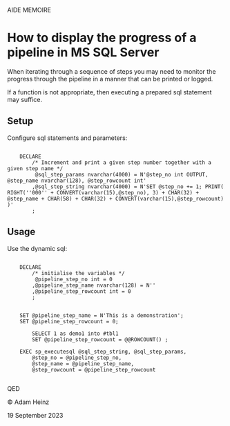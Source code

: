 AIDE MEMOIRE

# How to display the progress of a pipeline in MS SQL Server 

When iterating through a sequence of steps you may need to monitor the progress through the pipeline in a manner that can be printed or logged. 

If a function is not appropriate, then executing a prepared sql statement may suffice. 

## Setup 
Configure sql statements and parameters: 

```tsql 

    DECLARE 
        /* Increment and print a given step number together with a given step name */ 
         @sql_step_params nvarchar(4000) = N'@step_no int OUTPUT, @step_name nvarchar(128), @step_rowcount int' 
        ,@sql_step_string nvarchar(4000) = N'SET @step_no += 1; PRINT( RIGHT(''000'' + CONVERT(varchar(15),@step_no), 3) + CHAR(32) + @step_name + CHAR(58) + CHAR(32) + CONVERT(varchar(15),@step_rowcount) )' 
        ; 

```

## Usage 
Use the dynamic sql: 

```tsql 

    DECLARE 
        /* initialise the variables */ 
         @pipeline_step_no int = 0
        ,@pipeline_step_name nvarchar(128) = N'' 
        ,@pipeline_step_rowcount int = 0 
        ; 


    SET @pipeline_step_name = N'This is a demonstration'; 
    SET @pipeline_step_rowcount = 0; 

        SELECT 1 as demo1 into #tbl1 
        SET @pipeline_step_rowcount = @@ROWCOUNT() ; 

    EXEC sp_executesql @sql_step_string, @sql_step_params, 
        @step_no = @pipeline_step_no, 
        @step_name = @pipeline_step_name, 
        @step_rowcount = @pipeline_step_rowcount 


```


QED 

© Adam Heinz 

19 September 2023 


